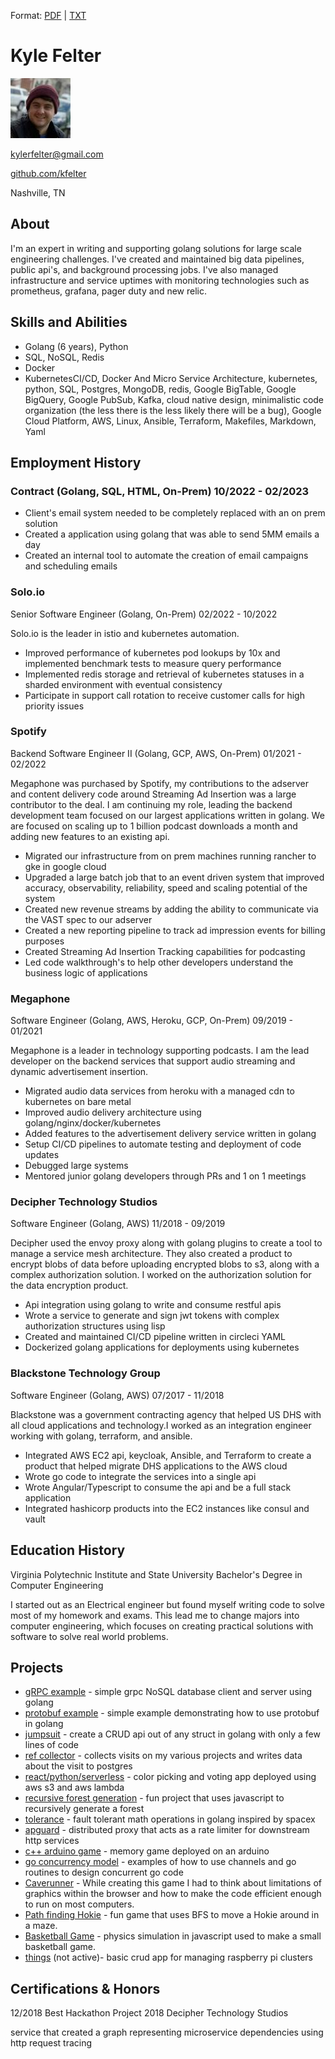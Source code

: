 Format: [PDF](https://kfelter.com/?as=pdf) | [TXT](README.md?raw=true)
# Kyle Felter

![](30238027.jpg?raw=true)

kylerfelter@gmail.com

[github.com/kfelter](http://kfelter.com/?ref=gh_profile&dst=https://github.com/kfelter)

Nashville, TN

## About

I'm an expert in writing and supporting golang solutions for large scale engineering challenges. I've created and maintained big data pipelines, public api's, and background processing jobs. I've also managed infrastructure and service uptimes with monitoring technologies such as prometheus, grafana, pager duty and new relic.

## Skills and Abilities

- Golang (6 years), Python
- SQL, NoSQL, Redis
- Docker
- KubernetesCI/CD, Docker And Micro Service Architecture, kubernetes, python, SQL, Postgres, MongoDB, redis, Google BigTable, Google BigQuery, Google PubSub, Kafka, cloud native design, minimalistic code organization (the less there is the less likely there will be a bug), Google Cloud Platform, AWS, Linux, Ansible, Terraform, Makefiles, Markdown, Yaml

## Employment History

### Contract (Golang, SQL, HTML, On-Prem) 10/2022 - 02/2023

* Client's email system needed to be completely replaced with an on prem solution
* Created a application using golang that was able to send 5MM emails a day
* Created an internal tool to automate the creation of email campaigns and scheduling emails

### Solo.io
Senior Software Engineer (Golang, On-Prem) 02/2022 - 10/2022

Solo.io is the leader in istio and kubernetes automation.

* Improved performance of kubernetes pod lookups by 10x and implemented benchmark tests to measure query performance
* Implemented redis storage and retrieval of kubernetes statuses in a sharded environment with eventual consistency
* Participate in support call rotation to receive customer calls for high priority issues
 
### Spotify
Backend Software Engineer II (Golang, GCP, AWS, On-Prem) 01/2021 - 02/2022

Megaphone was purchased by Spotify, my contributions to the adserver and content delivery code around Streaming Ad Insertion was a large contributor to the deal. I am continuing my role, leading the backend development team focused on our largest applications written in golang. We are focused on scaling up to 1 billion podcast downloads a month and adding new features to an existing api.

* Migrated our infrastructure from on prem machines running rancher to gke in google cloud
* Upgraded a large batch job that to an event driven system that improved accuracy, observability, reliability, speed and scaling potential of the system
* Created new revenue streams by adding the ability to communicate via the VAST spec to our adserver
* Created a new reporting pipeline to track ad impression events for billing purposes 
* Created Streaming Ad Insertion Tracking capabilities for podcasting
* Led code walkthrough's to help other developers understand the business logic of applications

### Megaphone
Software Engineer (Golang, AWS, Heroku, GCP, On-Prem) 09/2019 - 01/2021

Megaphone is a leader in technology supporting podcasts. I am the lead developer on the backend services that
support audio streaming and dynamic advertisement insertion.

* Migrated audio data services from heroku with a managed cdn to kubernetes on bare metal
* Improved audio delivery architecture using golang/nginx/docker/kubernetes
* Added features to the advertisement delivery service written in golang
* Setup CI/CD pipelines to automate testing and deployment of code updates
* Debugged large systems
* Mentored junior golang developers through PRs and 1 on 1 meetings

### Decipher Technology Studios
Software Engineer (Golang, AWS) 11/2018 - 09/2019

Decipher used the envoy proxy along with golang plugins to create a tool to manage a service mesh architecture. They also created a product to encrypt blobs of data before uploading encrypted blobs to s3, along with a complex authorization solution. I worked on the authorization solution for the data encryption product.

* Api integration using golang to write and consume restful apis
* Wrote a service to generate and sign jwt tokens with complex authorization structures using lisp
* Created and maintained CI/CD pipeline written in circleci YAML
* Dockerized golang applications for deployments using kubernetes

### Blackstone Technology Group
Software Engineer (Golang, AWS) 07/2017 - 11/2018

Blackstone was a government contracting agency that helped US DHS with all cloud applications and technology.I worked as an integration engineer working with golang, terraform, and ansible.

* Integrated AWS EC2 api, keycloak, Ansible, and Terraform to create a product that helped migrate DHS applications to the AWS cloud
* Wrote go code to integrate the services into a single api
* Wrote Angular/Typescript to consume the api and be a full stack application
* Integrated hashicorp products into the EC2 instances like consul and vault

## Education History

Virginia Polytechnic Institute and State University 
Bachelor's Degree in Computer Engineering

I started out as an Electrical engineer but found myself writing code to solve most of my homework and exams. This
lead me to change majors into computer engineering, which focuses on creating practical solutions with software to
solve real world problems.

## Projects
* [gRPC example](http://kfelter.com/?ref=gh_profile&dst=https://github.com/kfelter/grpc-example) - simple grpc NoSQL database client and server using golang
* [protobuf example](http://kfelter.com/?ref=gh_profile&dst=https://github.com/kfelter/protobuf-example) - simple example demonstrating how to use protobuf in golang
* [jumpsuit](http://kfelter.com/?ref=gh_profile&dst=https://github.com/kfelter/jumpsuit) - create a CRUD api out of any struct in golang with only a few lines of code
* [ref collector](http://kfelter.com/?ref=gh_profile&dst=https://github.com/kfelter/ref_collector) - collects visits on my various projects and writes data about the visit to postgres
* [react/python/serverless](https://kfelter.com/?ref=gh_profile&dst=http://hueput.kfelter.com) - color picking and voting app deployed using aws s3 and aws lambda
* [recursive forest generation](http://kfelter.com/?ref=gh_profile&dst=http://forest.kfelter.com) - fun project that uses javascript to recursively generate a forest
* [tolerance](http://kfelter.com/?ref=gh_profile&dst=https://github.com/kfelter/tolerance) - fault tolerant math operations in golang inspired by spacex
* [apguard](http://kfelter.com/?ref=gh_profile&dst=https://github.com/kfelter/apguard) - distributed proxy that acts as a rate limiter for downstream http services
* [c++ arduino game](http://kfelter.com/?ref=gh_profile&dst=https://youtu.be/zAuerOaZ_Z8) - memory game deployed on an arduino
* [go concurrency model](http://kfelter.com/?ref=gh_profile&dst=https://github.com/kfelter/go_concurrency_example) - examples of how to use channels and go routines to design concurrent go code
* [Caverunner](http://kfelter.com/?ref=gh_profile&dst=https://filebox.ece.vt.edu/~mhsiao/video_game/proj2016/kyle_felter.html) - While creating this game I had to think about limitations of graphics within the browser and how to make the code efficient enough to run on most computers.
* [Path finding Hokie](http://kfelter.com/?ref=gh_profile&dst=https://filebox.ece.vt.edu/~mhsiao/video_game/proj2016/Proj8_4.html) - fun game that uses BFS to move a Hokie around in a maze.
* [Basketball Game](http://kfelter.com/?ref=gh_profile&dst=https://filebox.ece.vt.edu/~mhsiao/video_game/proj2016/Proj5_4.html) - physics simulation in javascript used to make a small basketball game.
* [things](http://kfelter.com/?ref=gh_profile&dst=https://github.com/kfelter/termpi) (not active)- basic crud app for managing raspberry pi clusters


## Certifications & Honors

12/2018 Best Hackathon Project 2018 Decipher Technology
Studios

service that created a graph representing microservice dependencies using http request tracing
